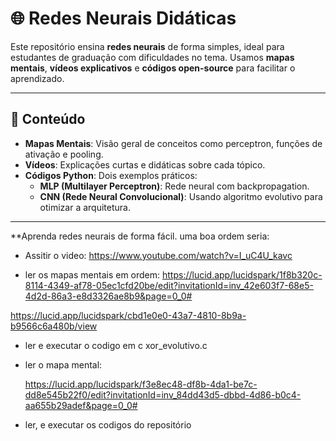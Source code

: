 # 🌐 Redes Neurais Didáticas  

Este repositório ensina **redes neurais** de forma simples, ideal para estudantes de graduação com dificuldades no tema. Usamos **mapas mentais**, **vídeos explicativos** e **códigos open-source** para facilitar o aprendizado.  

---

## 📂 Conteúdo  
- **Mapas Mentais**: Visão geral de conceitos como perceptron, funções de ativação e pooling.  
- **Vídeos**: Explicações curtas e didáticas sobre cada tópico.  
- **Códigos Python**: Dois exemplos práticos:  
  - **MLP (Multilayer Perceptron)**: Rede neural com backpropagation.  
  - **CNN (Rede Neural Convolucional)**: Usando algoritmo evolutivo para otimizar a arquitetura.

---

**Aprenda redes neurais de forma fácil.
uma boa ordem seria:

 - Assitir o video: https://www.youtube.com/watch?v=I_uC4U_kavc

 - ler os mapas mentais em ordem:
    https://lucid.app/lucidspark/1f8b320c-8114-4349-af78-05ec1cfd20be/edit?invitationId=inv_42e603f7-68e5-4d2d-86a3-e8d3326ae8b9&page=0_0#

https://lucid.app/lucidspark/cbd1e0e0-43a7-4810-8b9a-b9566c6a480b/view

 - ler e executar o codigo em c xor_evolutivo.c

 - ler o mapa mental:

    https://lucid.app/lucidspark/f3e8ec48-df8b-4da1-be7c-dd8e545b22f0/edit?invitationId=inv_84dd43d5-dbbd-4d86-b0c4-aa655b29adef&page=0_0#

 - ler, e executar os codigos do repositório
